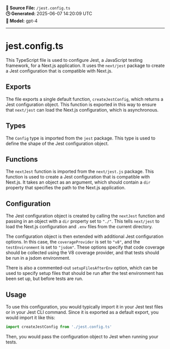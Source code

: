 **📄 Source File:** `/jest.config.ts`  
**🕒 Generated:** 2025-06-07 14:20:09 UTC  
**🤖 Model:** gpt-4

---

# jest.config.ts

This TypeScript file is used to configure Jest, a JavaScript testing framework, for a Next.js application. It uses the `next/jest` package to create a Jest configuration that is compatible with Next.js.

## Exports

The file exports a single default function, `createJestConfig`, which returns a Jest configuration object. This function is exported in this way to ensure that `next/jest` can load the Next.js configuration, which is asynchronous.

## Types

The `Config` type is imported from the `jest` package. This type is used to define the shape of the Jest configuration object.

## Functions

The `nextJest` function is imported from the `next/jest.js` package. This function is used to create a Jest configuration that is compatible with Next.js. It takes an object as an argument, which should contain a `dir` property that specifies the path to the Next.js application.

## Configuration

The Jest configuration object is created by calling the `nextJest` function and passing in an object with a `dir` property set to `"./"`. This tells `next/jest` to load the Next.js configuration and `.env` files from the current directory.

The configuration object is then extended with additional Jest configuration options. In this case, the `coverageProvider` is set to `"v8"`, and the `testEnvironment` is set to `"jsdom"`. These options specify that code coverage should be collected using the V8 coverage provider, and that tests should be run in a jsdom environment.

There is also a commented-out `setupFilesAfterEnv` option, which can be used to specify setup files that should be run after the test environment has been set up, but before tests are run.

## Usage

To use this configuration, you would typically import it in your Jest test files or in your Jest CLI command. Since it is exported as a default export, you would import it like this:

```javascript
import createJestConfig from './jest.config.ts'
```

Then, you would pass the configuration object to Jest when running your tests.